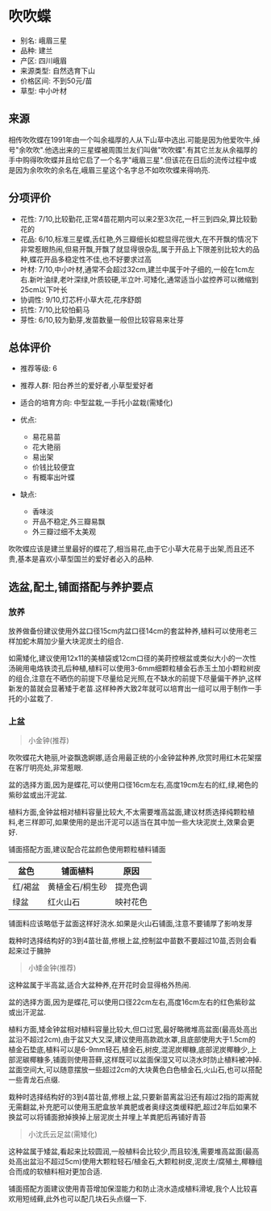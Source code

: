 # 吹吹蝶

+ 别名: 峨眉三星
+ 品种: 建兰
+ 产区: 四川峨眉
+ 来源类型: 自然选育下山
+ 价格区间: 不到50元/苗
+ 草型: 中小叶材

<!-- ![吹吹蝶]() -->

## 来源

相传吹吹蝶在1991年由一个叫余福厚的人从下山草中选出.可能是因为他爱吹牛,绰号"余吹吹".他选出来的三星蝶被周围兰友们叫做"吹吹蝶".有其它兰友从余福厚的手中购得吹吹蝶并且给它启了一个名字"峨眉三星".但该花在日后的流传过程中或是因为余吹吹的余名在,峨眉三星这个名字总不如吹吹蝶来得响亮.

## 分项评价

+ 花性: 7/10,比较勤花,正常4苗花期内可以来2至3次花,一杆三到四朵,算比较勤花的
+ 花品: 6/10,标准三星蝶,舌红艳,外三瓣细长如棍显得花很大,在不开飘的情况下非常惹眼热闹,但易开飘,开飘了就显得很杂乱,属于开品上下限差别比较大的品种,蝶花开品多稳定性不佳,也不好要求过高
+ 叶材: 7/10,中小叶材,通常不会超过32cm,建兰中属于叶子细的,一般在1cm左右.新叶油绿,老叶深绿,叶质较硬,半立叶.可矮化,通常适当小盆控养可以微缩到25cm以下叶长
+ 协调性: 9/10,灯芯杆小草大花,花序舒朗
+ 抗性: 7/10,比较怕蓟马
+ 芽性: 6/10,较为勤芽,发苗数量一般但比较容易来壮芽

## 总体评价

+ 推荐等级: 6
+ 推荐人群: 阳台养兰的爱好者,小草型爱好者
+ 适合的培育方向: 中型盆栽,一手托小盆栽(需矮化)

+ 优点:
    + 易花易苗
    + 花大艳丽
    + 易出架
    + 价钱比较便宜
    + 有概率出叶蝶
+ 缺点:
    + 香味淡
    + 开品不稳定,外三瓣易飘
    + 外三瓣过细不太美观

吹吹蝶应该是建兰里最好的蝶花了,相当易花,由于它小草大花易于出架,而且还不贵,基本是喜欢小草型国兰的爱好者必入的品种.

## 选盆,配土,铺面搭配与养护要点

### 放养

放养做备份建议使用外盆口径15cm内盆口径14cm的套盆种养,植料可以使用老三样加蛇木屑加少量大块泥炭土的组合.

如需矮化,建议使用12x11的美植袋或12cm口径的美莳控根盆或类似大小的一次性汤碗用电烙铁烫孔后种植,植料可以使用3-6mm细颗粒植金石赤玉土加小颗粒树皮的组合,注意在不晒伤的前提下尽量给足光照,在不缺水的前提下尽量偏干养护,这样新发的苗就会显著矮于老苗.这样种养大致2年就可以培育出一组可以用于制作一手托的小盆栽了.

### 上盆

> 小金钟(推荐)

吹吹蝶花大艳丽,叶姿飘逸婀娜,适合用最正统的小金钟盆种养,欣赏时用红木花架摆在客厅明亮处,非常惹眼.

盆的选择方面,因为是蝶花,可以使用口径16cm左右,高度19cm左右的红,绿,褐色的紫砂盆或出汗泥盆.

植料方面,金钟盆相对植料容量比较大,不太需要堆高盆面,建议材质选择纯颗粒植料,老三样即可,如果使用的是出汗泥可以适当在其中加一些大块泥炭土,效果会更好.

铺面搭配方面,建议配合花盆颜色使用颗粒植料铺面

盆色|铺面植料|原因
---|---|---
红/褐盆|黄植金石/桐生砂|提亮色调
绿盆|红火山石|映衬花色

铺面料应该略低于盆面这样好浇水.如果是火山石铺面,注意不要铺厚了影响发芽

栽种时选择结构好的3到4苗壮苗,修根上盆,控制盆中苗数不要超过10苗,否则会看起来过于臃肿

> 小矮金钟(推荐)

这种盆属于半高盆,适合大盆种养,在开花时会显得格外热闹.

盆的选择方面,因为是蝶花,可以使用口径22cm左右,高度16cm左右的红色紫砂盆或出汗泥盆.

植料方面,矮金钟盆相对植料容量比较大,但口过宽,最好略微堆高盆面(最高处高出盆沿不超过2cm),由于盆又大又深,建议使用高款疏水罩,且底部使用大于1.5cm的植金石垫底,植料可以是6-9mm轻石,植金石,树皮,混泥炭椰糠,底部泥炭椰糠少,上部泥碳椰糠多,铺面则使用苔藓,这样既可以盆面保湿又可以浇水时防止植料被冲掉. 盆面空间大,可以随意摆放一些超过2cm的大块黄色白色植金石,火山石,也可以搭配一些青龙石点缀.

栽种时选择结构好的3到4苗壮苗,修根上盆,只要新苗离盆沿还有超过2指的距离就无需翻盆,补充肥可以使用玉肥盒放羊粪肥或者奥绿这类缓释肥,超过2年后如果不换盆可以将铺面掀掉换掉上层泥炭土并埋上羊粪肥后再铺好青苔

> 小沈氏云足盆(需矮化)

这种盆属于矮盆,看起来比较圆润,一般植料会比较少,而且较浅,需要堆高盆面(最高处高出盆沿不超过5cm)使用大颗粒轻石/植金石,大颗粒树皮,泥炭土/腐殖土,椰糠组合而成的软植料相对更加合适.

铺面搭配方面建议使用青苔增加保湿能力和防止浇水造成植料滑坡,我个人比较喜欢用短绒藓,此外也可以配几块石头点缀一下.